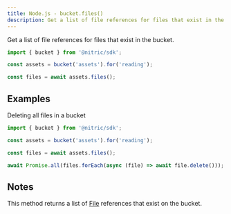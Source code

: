 ```yaml
---
title: Node.js - bucket.files()
description: Get a list of file references for files that exist in the bucket.
---
```


Get a list of file references for files that exist in the bucket.

```javascript
import { bucket } from '@nitric/sdk';

const assets = bucket('assets').for('reading');

const files = await assets.files();
```

## Examples

Deleting all files in a bucket

```javascript
import { bucket } from '@nitric/sdk';

const assets = bucket('assets').for('reading');

const files = await assets.files();

await Promise.all(files.forEach(async (file) => await file.delete()));
```

## Notes

This method returns a list of [File](./bucket-file) references that exist on the bucket.
